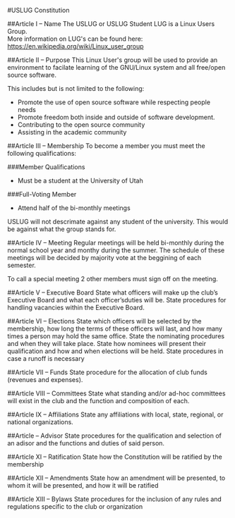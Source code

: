 #USLUG Constitution

##Article I – Name
The USLUG or USLUG Student LUG is a Linux Users Group.  
More information on LUG's can be found here: <https://en.wikipedia.org/wiki/Linux_user_group>  

##Article II – Purpose
This Linux User's group will be used to provide an environment to facilate learning of the GNU/Linux system and all free/open source software.

This includes but is not limited to the following:

+ Promote the use of open source software while respecting people needs
+ Promote freedom both inside and outside of software development.
+ Contributing to the open source community
+ Assisting in the academic community

##Article III – Membership
To become a member you must meet the following qualifications:

###Member Qualifications
+ Must be a student at the University of Utah

###Full-Voting Member
+ Attend half of the bi-monthly meetings

USLUG will not descrimate against any student of the university. This would be against what the group stands for.

##Article IV – Meeting
Regular meetings will be held bi-monthly during the normal school year and monthy during the summer. The schedule of these meetings will be decided by majority vote at the beggining of each semester.

To call a special meeting 2 other members must sign off on the meeting.

##Article V – Executive Board
State what officers will make up the club’s Executive Board and what each officer’sduties will be.
State procedures for handling vacancies within the Executive Board.

##Article VI – Elections
State which officers will be selected by the membership, how long the terms of these officers will last, and how many times a person may hold the same office.
State the nominating procedures and when they will take place.
State how nominees will present their qualification and how and when elections will be held.
State procedures in case a runoff is necessary

##Article VII – Funds
State procedure for the allocation of club funds (revenues and expenses).

##Article VIII – Committees
State what standing and/or ad-hoc committees will exist in the club and the function and composition of each.

##Article IX – Affiliations
State any affiliations with local, state, regional, or national organizations.

##Article – Advisor
State procedures for the qualification and selection of an adisor and the functions and duties of said person.

##Article XI – Ratification
State how the Constitution will be ratified by the membership

##Article XII – Amendments
State how an amendment will be presented, to whom it will be presented, and how it will be ratified

##Article XIII – Bylaws
State procedures for the inclusion of any rules and regulations specific to the club or organization
